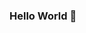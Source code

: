 ### Hello World 👋

<!--
**HenriqueLebre/HenriqueLebre** is a ✨ _special_ ✨ repository because its `README.md` (this file) appears on your GitHub profile.

#### Hey my name is Henrique Lebre, and i have 23 years.

🌎 I'm live im Porto Velho/RO - Brazil.
📖 I'm currently study about Data Science.
🔭 I’m currently working on my portifolio
🌱 I’m currently learning about Data Science and Python

Reach out! 👇

[![Twitter Badge](https://img.shields.io/badge/-@dieegosf-6633cc?style=flat-square&labelColor=6633cc&logo=twitter&logoColor=white&link=https://https://twitter.com/lebre_henrique)](https://twitter.com/lebre_henrique) 
[![Linkedin Badge](https://img.shields.io/badge/-Diego%20Fernandes-6633cc?style=flat-square&logo=Linkedin&logoColor=white&link=https://www.linkedin.com/in/henrique-lebre/)](https://www.linkedin.com/in/henrique-lebre/) 
[![Gmail Badge](https://img.shields.io/badge/-lebre.henrique@gmail.com-6633cc?style=flat-square&logo=Gmail&logoColor=white&link=mailto:lebre.henrique@gmail.com)](mailto:lebre.henrique@gmail.com)
